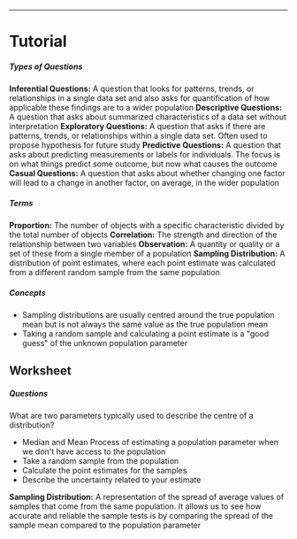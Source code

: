 ***
# Tutorial

##### Types of Questions
**Inferential Questions:** A question that looks for patterns, trends, or relationships in a single data set and also asks for quantification of how applicable these findings are to a wider population
**Descriptive Questions:** A question that asks about summarized characteristics of a data set without interpretation
**Exploratory Questions:** A question that asks if there are patterns, trends, or relationships within a single data set. Often used to propose hypothesis for future study
**Predictive Questions:** A question that asks about predicting measurements or labels for individuals. The focus is on what things predict some outcome, but now what causes the outcome
**Casual Questions:** A question that asks about whether changing one factor will lead to a change in another factor, on average, in the wider population

##### Terms
**Proportion:** The number of objects with a specific characteristic divided by the total number of objects
**Correlation:** The strength and direction of the relationship between two variables
**Observation:** A quantity or quality or a set of these from a single member of a population
**Sampling Distribution:** A distribution of point estimates, where each point estimate was calculated from a different random sample from the same population

##### Concepts
* Sampling distributions are usually centred around the true population mean but is not always the same value as the true population mean
* Taking a random sample and calculating a point estimate is a "good guess" of the unknown population parameter

## Worksheet
##### Questions
What are two parameters typically used to describe the centre of a distribution?
* Median and Mean
Process of estimating a population parameter when we don't have access to the population
* Take a random sample from the population
* Calculate the point estimates for the samples
* Describe the uncertainty related to your estimate

**Sampling Distribution:** A representation of the spread of average values of samples that come from the same population. It allows us to see how accurate and reliable the sample tests is by comparing the spread of the sample mean compared to the population parameter